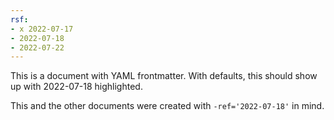 ```yaml
---
rsf:
- x 2022-07-17
- 2022-07-18
- 2022-07-22
---
```


This is a document with YAML frontmatter.
With defaults, this should show up with 2022-07-18 highlighted.

This and the other documents were created with `-ref='2022-07-18'` in mind.
